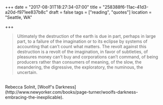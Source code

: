 +++
date = "2017-08-31T18:27:34-07:00"
title = "258388f6-11ac-41d3-a20d-f971ee837b8c"
draft = false
tags = ["reading", "quotes"]
location = "Seattle, WA"

+++

> Ultimately the destruction of the earth is due in part, perhaps in
large part, to a failure of the imagination or to its eclipse by systems of
accounting that can’t count what matters. The revolt against this destruction
is a revolt of the imagination, in favor of subtleties, of pleasures money
can’t buy and corporations can’t command, of being producers rather than
consumers of meaning, of the slow, the meandering, the digressive, the
exploratory, the numinous, the uncertain.

<br>
Rebecca Solnit, [Woolf's Darkness](http://www.newyorker.com/books/page-turner/woolfs-darkness-embracing-the-inexplicable).
